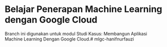 # Belajar Penerapan Machine Learning dengan Google Cloud

Branch ini digunakan untuk modul Studi Kasus: Membangun Aplikasi Machine Learning Dengan Google Cloud.# mlgc-hanifnurfauzi

